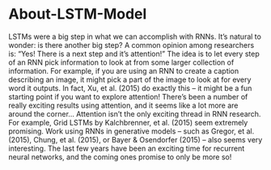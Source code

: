 # About-LSTM-Model
LSTMs were a big step in what we can accomplish with RNNs. It’s natural to wonder: is there another big step? A common opinion among researchers is: “Yes! There is a next step and it’s attention!” The idea is to let every step of an RNN pick information to look at from some larger collection of information. For example, if you are using an RNN to create a caption describing an image, it might pick a part of the image to look at for every word it outputs. In fact, Xu, et al. (2015) do exactly this – it might be a fun starting point if you want to explore attention! There’s been a number of really exciting results using attention, and it seems like a lot more are around the corner…  Attention isn’t the only exciting thread in RNN research. For example, Grid LSTMs by Kalchbrenner, et al. (2015) seem extremely promising. Work using RNNs in generative models – such as Gregor, et al. (2015), Chung, et al. (2015), or Bayer &amp; Osendorfer (2015) – also seems very interesting. The last few years have been an exciting time for recurrent neural networks, and the coming ones promise to only be more so!
